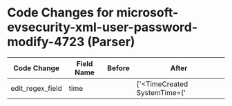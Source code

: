 # Code Changes for microsoft-evsecurity-xml-user-password-modify-4723 (Parser)

| Code Change | Field Name | Before | After |
|-------------|------------|--------|-------|
| edit_regex_field | time |  | ['<TimeCreated SystemTime=(\'|")({time}\d\d\d\d-\d\d-\d\dT\d\d:\d\d:\d\d\.\d\d\d\d\d\d\d\d\dZ)', 'SystemTime\\*=(\'|")({time}\d\d\d\d-\d\d-\d\dT\d\d:\d\d:\d\d)'] |